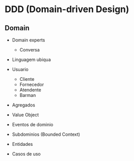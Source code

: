 # DDD (Domain-driven Design)

## Domain

- Domain experts
  - Conversa
- Linguagem ubiqua

- Usuario
  - Cliente
  - Fornecedor
  - Atendente
  - Barman

- Agregados
- Value Object
- Eventos de dominio
- Subdominios (Bounded Context)
- Entidades
- Casos de uso
